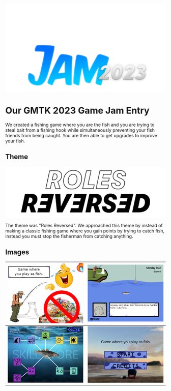 ![Theme](docs/jam-logo.png)

# Our GMTK 2023 Game Jam Entry

We created a fishing game where you are the fish and you are trying to steal bait from a fishing hook while simultaneously preventing your fish friends from being caught. You are then able to get upgrades to improve your fish.

## Theme

![Jam Theme](docs/jam-theme.png)

The theme was "Roles Reversed". We approached this theme by instead of making a classic fishing game where you gain points by trying to catch fish, instead you must stop the fisherman from catching anything.

## Images

| ![Cover Image](docs/cover-image.png) | ![Example 1](docs/screenshot-1.png) |
| ------------------------------------ | ----------------------------------- |
| ![Example 2](docs/screenshot-2.png)  | ![Example 3](docs/screenshot-3.png) |
